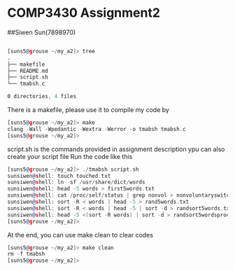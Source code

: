 # COMP3430 Assignment2
##Siwen Sun(7898970)

```asm

[suns5@grouse ~/my_a2]> tree
.
├── makefile
├── README.md
├── script.sh
└── tmabsh.c

0 directories, 4 files
```
There is a makefile, please use it to compile my code by
```asm
[suns5@grouse ~/my_a2]> make
clang -Wall -Wpedantic -Wextra -Werror -o tmabsh tmabsh.c
[suns5@grouse ~/my_a2]>
```

script.sh is the commands provided in assignment description
ypu can also create your script file
Run the code like this
```asm
[suns5@grouse ~/my_a2]> ./tmabsh script.sh
sunsiwen@shell: touch touched.txt
sunsiwen@shell: ln -sf /usr/share/dict/words
sunsiwen@shell: head -5 words > first5words.txt
sunsiwen@shell: cat /proc/self/status | grep nonvol > nonvoluntaryswitches.txt
sunsiwen@shell: sort -R < words | head -5 > rand5words.txt
sunsiwen@shell: sort -R < words | head -5 | sort -d > randsort5words.txt
sunsiwen@shell: head -5 <(sort -R words) | sort -d > randsort5wordsprocsub.txt
[suns5@grouse ~/my_a2]>
```

At the end, you can use make clean to clear codes
```asm
[suns5@grouse ~/my_a2]> make clean
rm -f tmabsh
[suns5@grouse ~/my_a2]>
```